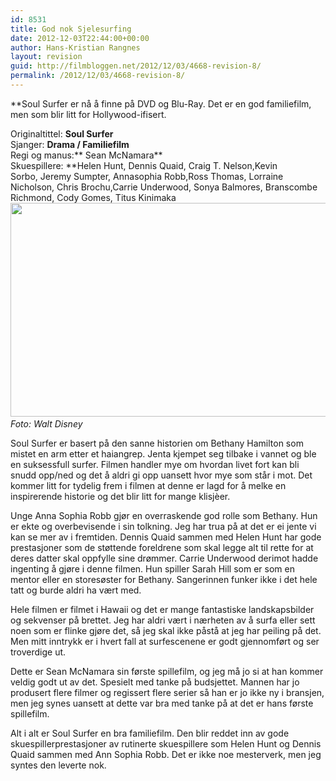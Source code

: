 ```yaml
---
id: 8531
title: God nok Sjelesurfing
date: 2012-12-03T22:44:00+00:00
author: Hans-Kristian Rangnes
layout: revision
guid: http://filmbloggen.net/2012/12/03/4668-revision-8/
permalink: /2012/12/03/4668-revision-8/
---
```

**Soul Surfer er nå å finne på DVD og Blu-Ray. Det er en god familiefilm, men som blir litt for Hollywood-ifisert.<!--more-->

  
Originaltittel: **Soul Surfer**  
Sjanger: **Drama / Familiefilm**  
Regi og manus:** Sean McNamara**  
Skuespillere: **Helen Hunt, Dennis Quaid, Craig T. Nelson,Kevin Sorbo, Jeremy Sumpter, Annasophia Robb,Ross Thomas, Lorraine Nicholson, Chris Brochu,Carrie Underwood, Sonya Balmores, Branscombe Richmond, Cody Gomes, Titus Kinimaka  
<a href="http://filmbloggen.net/2012/07/04/god-nok-sjelesurfing/soul-surfer-film/" rel="attachment wp-att-4669"><img class="alignnone size-large wp-image-4669" src="http://filmbloggen.net/wp-content/uploads//2012/07/Soul-Surfer-Film-620x342.jpg" alt="" width="620" height="342" /></a><a href="http://filmbloggen.net/2012/07/04/god-nok-sjelesurfing/soul-surfer-film/" rel="attachment wp-att-4669"><br /> </a>_Foto: Walt Disney_

Soul Surfer er basert på den sanne historien om Bethany Hamilton som mistet en arm etter et haiangrep. Jenta kjempet seg tilbake i vannet og ble en suksessfull surfer. Filmen handler mye om hvordan livet fort kan bli snudd opp/ned og det å aldri gi opp uansett hvor mye som står i mot. Det kommer litt for tydelig frem i filmen at denne er lagd for å melke en inspirerende historie og det blir litt for mange klisjèer.

Unge Anna Sophia Robb gjør en overraskende god rolle som Bethany. Hun er ekte og overbevisende i sin tolkning. Jeg har trua på at det er ei jente vi kan se mer av i fremtiden. Dennis Quaid sammen med Helen Hunt har gode prestasjoner som de støttende foreldrene som skal legge alt til rette for at deres datter skal oppfylle sine drømmer. Carrie Underwood derimot hadde ingenting å gjøre i denne filmen. Hun spiller Sarah Hill som er som en mentor eller en storesøster for Bethany. Sangerinnen funker ikke i det hele tatt og burde aldri ha vært med.

Hele filmen er filmet i Hawaii og det er mange fantastiske landskapsbilder og sekvenser på brettet. Jeg har aldri vært i nærheten av å surfa eller sett noen som er flinke gjøre det, så jeg skal ikke påstå at jeg har peiling på det. Men mitt inntrykk er i hvert fall at surfescenene er godt gjennomført og ser troverdige ut.

Dette er Sean McNamara sin første spillefilm, og jeg må jo si at han kommer veldig godt ut av det. Spesielt med tanke på budsjettet. Mannen har jo produsert flere filmer og regissert flere serier så han er jo ikke ny i bransjen, men jeg synes uansett at dette var bra med tanke på at det er hans første spillefilm.

Alt i alt er Soul Surfer en bra familiefilm. Den blir reddet inn av gode skuespillerprestasjoner av rutinerte skuespillere som Helen Hunt og Dennis Quaid sammen med Ann Sophia Robb. Det er ikke noe mesterverk, men jeg syntes den leverte nok.

<div class="video-shortcode">
</div>